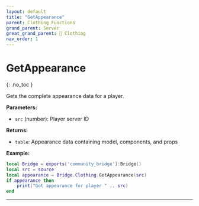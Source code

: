 ```yaml
---
layout: default
title: "GetAppearance"
parent: Clothing Functions
grand_parent: Server
great_grand_parent: 👔 Clothing
nav_order: 1
---
```


# GetAppearance
{: .no_toc }

Gets the complete appearance data for a player.

**Parameters:**
- `src` (number): Player server ID

**Returns:**
- `table`: Appearance data containing model, components, and props

**Example:**
```lua
local Bridge = exports['community_bridge']:Bridge()
local src = source
local appearance = Bridge.Clothing.GetAppearance(src)
if appearance then
    print("Got appearance for player " .. src)
end
```

---